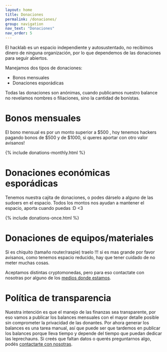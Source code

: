 ```yaml
---
layout: home
title: Donaciones
permalink: /donaciones/
group: navigation
nav_text: "Donaciones"
nav_order: 5
---
```


El hacklab es un espacio independiente y autosustentado, no recibimos dinero de
ninguna organización, por lo que dependemos de las donaciones para seguir
abiertos.

Manejamos dos tipos de donaciones:

  * Bonos mensuales
  * Donaciones esporádicas

Todas las donaciones son anónimas, cuando publicamos nuestro balance no
revelamos nombres o filiaciones, sino la cantidad de bonistas.

# Bonos mensuales

El bono mensual es por un monto superior a $500 , hoy tenemos hackers pagando
bonos de $500 y de $1000, si queres aportar con otro valor avisanos!

{% include donations-monthly.html %}

# Donaciones económicas esporádicas

Tenemos nuestra cajita de donaciones, o podes dárselo a alguno de las
sudoers en el espacio. Todos los
montos nos ayudan a mantener el espacio, aporta cuando puedas :D <3

{% include donations-once.html %}


# Donaciones de equipos/materiales

Si es chiquito (tamaño router/raspie) traelo !!! si es mas grande por favor
avisanos, como tenemos espacio reducido, hay que tener cuidado de no meter
muchas cosas.


Aceptamos distintas cryptomonedas, pero para eso contactate con nosotras por
alguno de los [medios donde estamos](/contacto).


# Política de transparencia

Nuestra intención es que el manejo de las
finanzas sea transparente, por eso
vamos a publicar los balances mensuales con el mayor detalle posible sin
comprometer la privacidad de las donantes. Por ahora generar los balances es una
tarea manual, así que puede ser que tardemos en publicar los balances porque
lleva tiempo y depende del tiempo que puedan dedicar las leprechauns.
Si creés que faltan datos o querés preguntarnos algo, podés
[contactarte con nosotras](/contacto).
